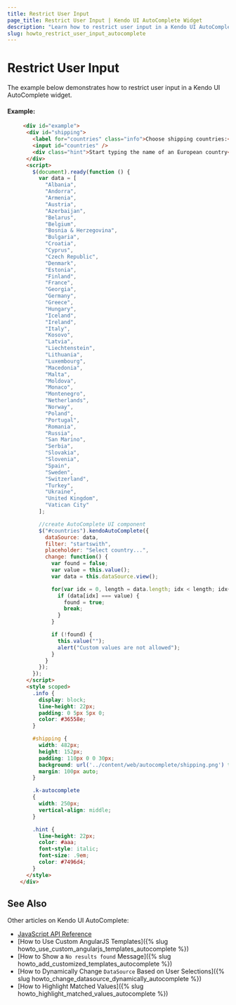 ```yaml
---
title: Restrict User Input
page_title: Restrict User Input | Kendo UI AutoComplete Widget
description: "Learn how to restrict user input in a Kendo UI AutoComplete widget."
slug: howto_restrict_user_input_autocomplete
---
```


# Restrict User Input

The example below demonstrates how to restrict user input in a Kendo UI AutoComplete widget.

#### Example:

```html
     <div id="example">
      <div id="shipping">
        <label for="countries" class="info">Choose shipping countries:</label>
        <input id="countries" />
        <div class="hint">Start typing the name of an European country</div>
      </div>
      <script>
        $(document).ready(function () {
          var data = [
            "Albania",
            "Andorra",
            "Armenia",
            "Austria",
            "Azerbaijan",
            "Belarus",
            "Belgium",
            "Bosnia & Herzegovina",
            "Bulgaria",
            "Croatia",
            "Cyprus",
            "Czech Republic",
            "Denmark",
            "Estonia",
            "Finland",
            "France",
            "Georgia",
            "Germany",
            "Greece",
            "Hungary",
            "Iceland",
            "Ireland",
            "Italy",
            "Kosovo",
            "Latvia",
            "Liechtenstein",
            "Lithuania",
            "Luxembourg",
            "Macedonia",
            "Malta",
            "Moldova",
            "Monaco",
            "Montenegro",
            "Netherlands",
            "Norway",
            "Poland",
            "Portugal",
            "Romania",
            "Russia",
            "San Marino",
            "Serbia",
            "Slovakia",
            "Slovenia",
            "Spain",
            "Sweden",
            "Switzerland",
            "Turkey",
            "Ukraine",
            "United Kingdom",
            "Vatican City"
          ];

          //create AutoComplete UI component
          $("#countries").kendoAutoComplete({
            dataSource: data,
            filter: "startswith",
            placeholder: "Select country...",
            change: function() {
              var found = false;
              var value = this.value();
              var data = this.dataSource.view();

              for(var idx = 0, length = data.length; idx < length; idx++) {
                if (data[idx] === value) {
                  found = true;
                  break;
                }
              }

              if (!found) {
                this.value("");
                alert("Custom values are not allowed");
              }
            }
          });
        });
      </script>
      <style scoped>
        .info {
          display: block;
          line-height: 22px;
          padding: 0 5px 5px 0;
          color: #36558e;
        }

        #shipping {
          width: 482px;
          height: 152px;
          padding: 110px 0 0 30px;
          background: url('../content/web/autocomplete/shipping.png') transparent no-repeat 0 0;
          margin: 100px auto;
        }

        .k-autocomplete
        {
          width: 250px;
          vertical-align: middle;
        }

        .hint {
          line-height: 22px;
          color: #aaa;
          font-style: italic;
          font-size: .9em;
          color: #7496d4;
        }
      </style>
    </div>
```

## See Also

Other articles on Kendo UI AutoComplete:

* [JavaScript API Reference](/api/javascript/ui/autocomplete)
* [How to Use Custom AngularJS Templates]({% slug howto_use_custom_angularjs_templates_autocomplete %})
* [How to Show a `No results found` Message]({% slug howto_add_customized_templates_autocomplete %})
* [How to Dynamically Change `DataSource` Based on User Selections]({% slug howto_change_datasource_dynamically_autocomplete %})
* [How to Highlight Matched Values]({% slug howto_highlight_matched_values_autocomplete %})